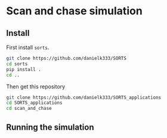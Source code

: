 # Scan and chase simulation

## Install

First install `sorts`.

```bash
git clone https://github.com/danielk333/SORTS
cd sorts
pip install .
cd ..
```

Then get this repository

```bash
git clone https://github.com/danielk333/SORTS_applications
cd SORTS_applications
cd scan_and_chase
```

## Running the simulation

